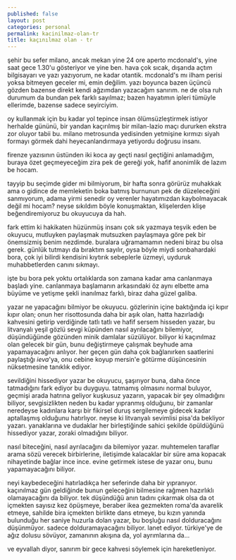```yaml
---
published: false
layout: post
categories: personal
permalink: kacinilmaz-olan-tr
title: kaçınılmaz olan - tr
---
```

şehir bu sefer milano, ancak mekan yine 24 ore aperto mcdonald's, yine saat gece 1.30'u gösteriyor ve yine ben. hava çok sıcak, dışarıda açtım bilgisayarı ve yazı yazıyorum, ne kadar otantik. mcdonald's mı ilham perisi yoksa bitmeyen geceler mi, emin değilim. yazı boyunca bazen üçüncü gözden bazense direkt kendi ağzımdan yazacağım sanırım. ne de olsa ruh durumum da bundan pek farklı sayılmaz; bazen hayatımın ipleri tümüyle ellerimde, bazense sadece seyirciyim.

oy kullanmak için bu kadar yol tepince insan ölümsüzleştirmek istiyor herhalde gününü, bir yandan kaçırılmış bir milan-lazio maçı dururken ekstra zor oluyor tabii bu. milano metrosunda yedisinden yetmişine kırmızı siyah formayı görmek dahi heyecanlandırmaya yetiyordu doğrusu insanı.

firenze yazısının üstünden iki koca ay geçti nasıl geçtiğini anlamadığım, buraya özet geçmeyeceğim zira pek de gereği yok, hafif anonimlik de lazım be hocam.

tayyip bu seçimde gider mi bilmiyorum, bir hafta sonra görürüz muhakkak ama o gidince de memleketin boka batmış burnunun pek de düzeleceğini sanmıyorum, adama yirmi senedir oy verenler hayatımızdan kaybolmayacak değil mi hocam? neyse sıkıldım böyle konuşmaktan, klişelerden klişe beğendiremiyoruz bu okuyucuya da hah.

fark ettim ki hakikaten hüzünmüş insanı çok sık yazmaya teşvik eden be okuyucu, mutluyken paylaşmak mutsuzken paylaşmaya göre pek bir önemsizmiş benim nezdimde. buralara uğramamamın nedeni biraz bu olsa gerek. günlük tutmayı da bıraktım sayılır, oysa böyle miydi sonbahardaki bora, çok iyi bilirdi kendisini kıytırık sebeplerle üzmeyi, uyduruk muhabbetlerden canını sıkmayı.

işte bu bora pek yoktu ortalıklarda son zamana kadar ama canlanmaya başladı yine. canlanmaya başlamanın arkasındaki öz aynı elbette ama büyüme ve yetişme şekli inanılmaz farklı, biraz daha güzel galiba.

yazar ne yapacağını bilmiyor be okuyucu. gözlerinin içine baktığında içi kıpır kıpır olan; onun her risottosunda daha bir aşık olan, hatta hazırladığı kahvesini getirip verdiğinde tatlı tatlı ve hafif sersem hisseden yazar, bu litvanyalı yeşil gözlü sevgi küpünden nasıl ayrılacağını bilemiyor, düşündüğünde gözünden minik damlalar süzülüyor. biliyor ki kaçınılmaz olan gelecek bir gün, bunu değiştirmeye çalışmak beyhude ama yapamayacağını anlıyor. her geçen gün daha çok bağlanırken saatlerini paylaştığı _ieva_'ya, onu cebine koyup mersin'e götürme düşüncesinin nüksetmesine tanıklık ediyor.

sevildiğini hissediyor yazar be okuyucu, şaşırıyor buna, daha önce tatmadığını fark ediyor bu duyguyu. tatmamış olmasını normal buluyor, geçmişi arada hatrına geliyor kuşkusuz yazarın, yapacak bir şey olmadığını biliyor, sevgisizlikten neden bu kadar yıpranmış olduğunu, bir zamanlar neredeyse kadınlara karşı bir fikirsel duruş sergilemeye gidecek kadar aptallaşmış olduğunu hatırlıyor. neyse ki litvanyalı sevimlisi pisa'da bekliyor yazarı. yanaklarına ve dudaklar her birleştiğinde sahici şekilde öpüldüğünü hissediyor yazar, zoraki olmadığını biliyor.

nasıl biteceğini, nasıl ayrılacağını da bilemiyor yazar. muhtemelen taraflar arama sözü verecek birbirlerine, iletişimde kalacaklar bir süre ama kopacak nihayetinde bağlar ince ince. evine getirmek istese de yazar onu, bunu yapamayacağını biliyor. 

neyi kaybedeceğini hatırladıkça her seferinde daha bir yıpranıyor. kaçınılmaz gün geldiğinde bunun geleceğini bilmesine rağmen hazırlıklı olamayacağını da biliyor. tek düşündüğü anın tadını çıkarmak olsa da ot içmekten sayısız kez öpüşmeye, beraber ikea gezmekten roma'da avarelik etmeye, sahilde bira içmekten birlikte dans etmeye, bu kızın yanında bulunduğu her saniye huzurla dolan yazar, bu boşluğu nasıl dolduracağını düşünmüyor. sadece dolduramayacağını biliyor. lanet ediyor. türkiye'ye de ağız dolusu sövüyor, zamanının akışına da, yol ayrımlarına da... 

ve eyvallah diyor, sanırım bir gece kahvesi söylemek için hareketleniyor.
